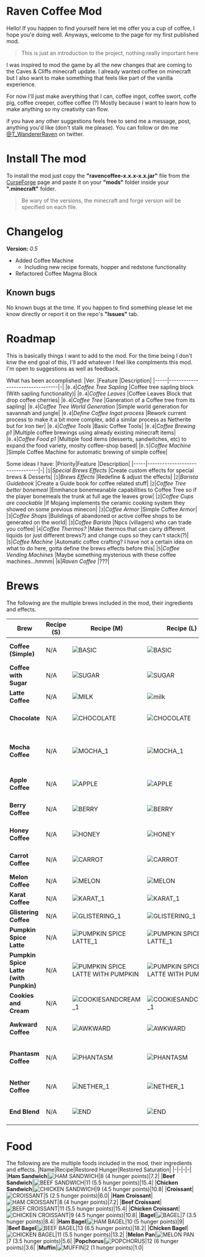 
# Raven Coffee Mod
Hello! If you happen to find yourself here let me offer you a cup of coffee, I hope you'e doing well.
Anyways, welcome to the page for my first published mod.
>This is just an introduction to the project, nothing really important here

I was inspired to mod the game by all the new changes that are coming to the Caves & Cliffs minecraft update. I already wanted coffee on minecraft but I also want to make something that feels like part of the vanilla experience.

For now I'll just make averything that I can, coffee ingot, coffee swort, coffe pig, coffee creeper, coffee coffee (?) Mostly because I want to learn how to make anything so my creativity can flow.

if you have any other suggestions feels free to send me a message, post, anything you'd like (don't stalk me please). You can follow or dm me [@T_WandererRaven](https://twitter.com/T_WandererRaven) on twitter.
# Install The mod
To install the mod just copy the **"ravencoffee-x.x.x-x.x.jar"** file from the [CurseForge](https://www.curseforge.com/minecraft/mc-mods/raven-coffee) page and paste it on your **"mods"** folder inside your **".minecraft"** folder.
>Be wary of the versions, the minecraft and forge version will be specified on each file.
# Changelog

**Version:** *0.5*
- Added Coffee Machine
  - Including new recipe formats, hopper and redstone functionality
- Refactored Coffee Magma Block

## Known bugs

No known bugs at the time.
If you happen to find something please let me know directly or report it on the repo's **"Issues"** tab.

# Roadmap
This is basically things I want to add to the mod. For the time being I don't knw the end goal of this, I'll add whatever I feel like complments this mod.
I'm open to suggestions as well as feedback.

What has been accomplished:
|Ver. |Feature                        |Description|
|-----|---------------------------------|-|
|`0.4`|*Coffee Tree Sapling*		|Coffee tree sapling block (With sapling functionality)|
|`0.4`|*Coffee Leaves*			|Coffee Leaves Block that drop coffee cherries|
|`0.4`|*Coffee Tree*			|Ganeration of a Coffee tree from its sapling|
|`0.4`|*Coffee Tree World Generation*	|Simple world generation for savannah and jungle|
|`0.4`|*Define Coffee Ingot process*	|Rework current process to make it a bit more complex, add a similar process as Netherite but for Iron tier|
|`0.4`|*Coffee Tools*			|Basic Coffee Tools|
|`0.4`|*Coffee Brewing p1*			|Multiple coffee brewings using already existing minecraft items|
|`0.4`|*Coffee Food p1*			|Multiple food items (desserts, sandwitches, etc) to expand the food variety, moslty coffee-shop based|
|`0.5`|*Coffee Machine*			|Simple Coffee Machine for automatic brewing of simple coffee|

Some ideas I have:
|Priority|Feature                        |Description|
|-----|---------------------------------|-|
|`1`|*Special Brews Effects*			|Create custom effects for special brews & Desserts|
|`1`|*Brews Effects*			|Redefine & adjust the effects|
|`2`|*Barista Guidebook*			|Create a Guide book for coffee related stuff|
|`2`|*Coffee Tree better bonemeal*			|Enmhance bonemeanable capabilities to Coffee Tree so if the player bonemeals the trunk at full age the leaves grow|
|`2`|*Coffee Cups are coockable*			|If Mojang implements the ceramic cooking system they showed on some previous minecon|
|`3`|*Coffee Armor*			|Simple Coffee Armor|
|`3`|*Coffee Shops*			|Buildings of abandoned or active coffee shops to be generated on the world|
|`3`|*Coffee Barista*			|Npcs (villagers) who can trade you coffee|
|`4`|*Coffee Thermos?*			|Make thermos that can carry different liquids (or just different brews?) and change cups so they can't stack(?)|
|`5`|*Coffee Machine*			|Automatic coffee crafting? I have not a certain idea on what to do here, gotta define the brews effects before this|
|`5`|*Coffee Vending Machines*			|Maybe something mysterious with these coffee machines...hmmm|
|`6`|*Raven Coffee*			|???|


# Brews
The following are the multiple brews included in the mod, their ingredients and effects.

|Brew|Recipe (S)|Recipe (M)|Recipe (L)|Hunger/Saturation|Effects|
|-|-|-|-|-|-|
|**Coffee (Simple)**|N/A|![BASIC](https://user-images.githubusercontent.com/36650776/225400162-0dabdc3d-74da-4559-b339-632fe76aae29.png)|![BASIC](https://user-images.githubusercontent.com/36650776/225400326-8bdd75bf-35b8-4b71-ba10-48b1b6e9ae5b.png)|N/A|HASTE & (possible) SPEED|
|**Coffee with Sugar**|N/A|![SUGAR](https://user-images.githubusercontent.com/36650776/109730450-1a76fa00-7b7f-11eb-8760-cc4217baa70a.png)|![SUGAR](https://user-images.githubusercontent.com/36650776/109730861-d0424880-7b7f-11eb-9afe-5bfd5b75f218.png)|N/A|SPEED & (possible) HASTE|
|**Latte Coffee**|N/A|![MILK](https://user-images.githubusercontent.com/36650776/109730463-219e0800-7b7f-11eb-996e-6a7b0798f6cd.png)|![milk](https://user-images.githubusercontent.com/36650776/109730868-d506fc80-7b7f-11eb-9c0d-5265f14bac6f.png)|N/A|HASTE|
|**Chocolate**|N/A|![CHOCOLATE](https://user-images.githubusercontent.com/36650776/109730544-42665d80-7b7f-11eb-9ba0-14e589de8d29.png)|![CHOCOLATE](https://user-images.githubusercontent.com/36650776/109730874-d9cbb080-7b7f-11eb-8ae1-b1adf574eb78.png)|2/0.4|HEALTH BOOST & (possible) REGENERATION|
|**Mocha Coffee**|N/A|![MOCHA_1](https://user-images.githubusercontent.com/36650776/109730477-2662bc00-7b7f-11eb-821a-4cd5a621ddcc.png)|![MOCHA_1](https://user-images.githubusercontent.com/36650776/109730889-e18b5500-7b7f-11eb-806b-de7af7c318a1.png)|N/A|(possibles) HEALTH BOOST, REGENERATION & HASTE|
|**Apple Coffee**|N/A|![APPLE](https://user-images.githubusercontent.com/36650776/109729829-1c8c8900-7b7e-11eb-9704-45379ac30c9d.png)|![APPLE](https://user-images.githubusercontent.com/36650776/109729776-054d9b80-7b7e-11eb-85d6-e48e788b00b3.png)|2/1.2|(possibles) SPEED & HASTE|
|**Berry Coffee**|N/A|![BERRY](https://user-images.githubusercontent.com/36650776/109730608-5ca03b80-7b7f-11eb-956f-b7945a39c3b0.png)|![BERRY](https://user-images.githubusercontent.com/36650776/109730903-e7813600-7b7f-11eb-84fd-eae7cff55d19.png)|1/0.2|(possibles) HASTE & SPEED|
|**Honey Coffee**|N/A|![HONEY](https://user-images.githubusercontent.com/36650776/109730644-6f1a7500-7b7f-11eb-9c5e-0fa88fdca670.png)|![HONEY](https://user-images.githubusercontent.com/36650776/109730915-ecde8080-7b7f-11eb-8911-3ce30f6653eb.png)|6/1.2|SPEED & (possible) REGENERATION|
|**Carrot Coffee**|N/A|![CARROT](https://user-images.githubusercontent.com/36650776/109730658-7477bf80-7b7f-11eb-9224-fd60f1a15bfc.png)|![CARROT](https://user-images.githubusercontent.com/36650776/109730926-f1a33480-7b7f-11eb-9fe2-8e9a954fc8d5.png)|3/1.8|SPEED & (possible) HASTE|
|**Melon Coffee**|N/A|![MELON](https://user-images.githubusercontent.com/36650776/109730667-780b4680-7b7f-11eb-8052-3d6708fef69c.png)|![MELON](https://user-images.githubusercontent.com/36650776/109730937-f5cf5200-7b7f-11eb-8a18-b71f728fd4fe.png)|2/1.2|(possible) HASTE|
|**Karat Coffee**|N/A|![KARAT_1](https://user-images.githubusercontent.com/36650776/109730676-7c376400-7b7f-11eb-8bc1-3b01c4f71154.png)|![KARAT_1](https://user-images.githubusercontent.com/36650776/109730946-fb2c9c80-7b7f-11eb-8572-0dc0e23f8840.png)|6/9.6|(possible) NIGHT VISION|
|**Glistering Coffee**|N/A|![GLISTERING_1](https://user-images.githubusercontent.com/36650776/109730694-82c5db80-7b7f-11eb-923e-e5af2cfa98cf.png)|![GLISTERING_1](https://user-images.githubusercontent.com/36650776/109730977-08e22200-7b80-11eb-8975-42e602baff5d.png)|2/1.2|HEAL|
|**Pumpkin Spice Latte**|N/A|![PUMPKIN SPICE LATTE_1](https://user-images.githubusercontent.com/36650776/109730702-86f1f900-7b7f-11eb-9ea0-4ebc9dec99d8.png)|![PUMPKIN SPICE LATTE_1](https://user-images.githubusercontent.com/36650776/109730988-0e3f6c80-7b80-11eb-91dc-7a13fb23f844.png)|N/A|HASTE & (possible) SPEED|
|**Pumpkin Spice Latte (with Punpkin)**|N/A|![PUMPKIN SPICE LATTE WITH PUMPKIN](https://user-images.githubusercontent.com/36650776/109730711-8bb6ad00-7b7f-11eb-8fa5-cb7a20382c21.png)|![PUMPKIN SPICE LATTE WITH PUMPKIN](https://user-images.githubusercontent.com/36650776/109731000-11d2f380-7b80-11eb-9cef-b2eebbc3c7bd.png)|5/3|HASTE & (possible) SPEED|
|**Cookies and Cream**|N/A|![COOKIESANDCREAM_1](https://user-images.githubusercontent.com/36650776/132449541-c93b83f8-2797-4981-930c-c84c7962b91a.png)|![COOKIESANDCREAM_1](https://user-images.githubusercontent.com/36650776/132449583-238a3b49-20be-4829-846c-db97a3e6e099.png)|4/0.8|(possibles) SPEED & JUMP|
|**Awkward Coffee**|N/A|![AWKWARD](https://user-images.githubusercontent.com/36650776/109730718-9113f780-7b7f-11eb-8d2e-d68d72fa4917.png)|![AWKWARD](https://user-images.githubusercontent.com/36650776/109731009-15667a80-7b80-11eb-9735-a09349aff671.png)|N/A|HASTE & (possible) SPEED|
|**Phantasm Coffee**|N/A|![PHANTASM](https://user-images.githubusercontent.com/36650776/109730732-95d8ab80-7b7f-11eb-9917-62b802b7a6d9.png)|![PHANTASM](https://user-images.githubusercontent.com/36650776/109731019-19929800-7b80-11eb-8897-d549a49cdd61.png)|N/A|INVISIBILITY, FEATHER FALLING & WEAKNESS|
|**Nether Coffee**|N/A|![NETHER_1](https://user-images.githubusercontent.com/36650776/109730745-9bce8c80-7b7f-11eb-84b9-947ac2e638d6.png)|![NETHER_1](https://user-images.githubusercontent.com/36650776/109731027-1eefe280-7b80-11eb-9c9d-7068c7ae204d.png)|1/0.2|FIRE RESISTANCE & SPEED|
|**End Blend**|N/A|![END](https://user-images.githubusercontent.com/36650776/109730755-9ffaaa00-7b7f-11eb-88ad-143104977236.png)|![END](https://user-images.githubusercontent.com/36650776/109731038-23b49680-7b80-11eb-81db-e5cc096f155f.png)|2/1.2|LEVITATION & FEATHER FALLING|

# Food
The following are the multiple foods included in the mod, their ingredients and effects.
|Name|Recipe|Restored Hunger|Restored Saturation|
|-|-|-|-|
|**Ham Sandwich**|![HAM SANDWICH](https://user-images.githubusercontent.com/36650776/132444769-965584e2-2f19-4768-862b-69c2f1881bfb.png)|8 (4 hunger points)|7.2|
|**Beef Sandwich**|![BEEF SANDWICH](https://user-images.githubusercontent.com/36650776/132445284-bee5401b-2161-4ed9-975a-42c4638d8657.png)|11 (5.5 hunger points)|15.4|
|**Chicken Sandwich**|![CHICKEN SANDWICH](https://user-images.githubusercontent.com/36650776/132445341-85c5bdd6-9d1d-4105-912d-b9e143912c59.png)|9 (4.5 hunger points)|10.8|
|**Croissant**|![CROISSANT](https://user-images.githubusercontent.com/36650776/132445365-f8cef590-3cd5-4482-ad1f-4f72803359ef.png)|5 (2.5 hunger points)|6.0|
|**Ham Croissant**|![HAM CROISSANT](https://user-images.githubusercontent.com/36650776/132445384-fd532a18-eeac-4dea-ac24-8fef7702986b.png)|8 (4 hunger points)|7.2|
|**Beef Croissant**|![BEEF CROISSANT](https://user-images.githubusercontent.com/36650776/132445410-909a6889-723b-44b7-a442-dd64073d1c7c.png)|11 (5.5 hunger points)|15.4|
|**Chicken Croissant**|![CHICKEN CROISSANT](https://user-images.githubusercontent.com/36650776/132445452-a8dd79e0-5fd0-4e44-b8ab-25ff7eeceeab.png)|9 (4.5 hunger points)|10.8|
|**Bagel**|![BAGEL](https://user-images.githubusercontent.com/36650776/132445487-0ae19255-5fc7-4e9d-a95f-ff52098934ac.png)|7 (3.5 hunger points)|8.4|
|**Ham Bagel**|![HAM BAGEL](https://user-images.githubusercontent.com/36650776/132445512-8a9a5f56-ddf4-4347-808f-a1f5208b463d.png)|10 (5 hunger points)|9|
|**Beef Bagel**|![BEEF BAGEL](https://user-images.githubusercontent.com/36650776/132445543-4fef8ecb-9421-47b1-8d16-a7fc14617c50.png)|13 (6.5 hunger points)|18.2|
|**Chicken Bagel**|![CHICKEN BAGEL](https://user-images.githubusercontent.com/36650776/132445594-13eecd5e-b6d2-453f-a3aa-1bca29355d9e.png)|11 (5.5 hunger points)|13.2|
|**Melon Pan**|![MELON PAN](https://user-images.githubusercontent.com/36650776/132445614-7e8cda87-a7cc-4520-a8ab-d77dd05a8234.png)|7 (3.5 hunger points)|5.6|
|**Popchorus**|![POPCHORUS](https://user-images.githubusercontent.com/36650776/132445878-bd6fb454-f962-4d41-8ad6-ab4e3d9d5c8b.png)|12 (6 hunger points)|3.6|
|**Muffin**|![MUFFIN](https://user-images.githubusercontent.com/36650776/132445748-5b261d7b-1e13-40fc-81d7-6516b3166ff9.png)|2 (1 hunger points)|1.0|
